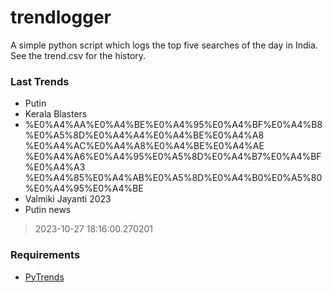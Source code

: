 # trendlogger
A simple python script which logs the top five searches of the day in India.<br>See the trend.csv for the history.<br>

<!-- Last Trends -->
### Last Trends
* Putin
* Kerala Blasters
* %E0%A4%AA%E0%A4%BE%E0%A4%95%E0%A4%BF%E0%A4%B8%E0%A5%8D%E0%A4%A4%E0%A4%BE%E0%A4%A8 %E0%A4%AC%E0%A4%A8%E0%A4%BE%E0%A4%AE %E0%A4%A6%E0%A4%95%E0%A5%8D%E0%A4%B7%E0%A4%BF%E0%A4%A3 %E0%A4%85%E0%A4%AB%E0%A5%8D%E0%A4%B0%E0%A5%80%E0%A4%95%E0%A4%BE
* Valmiki Jayanti 2023
* Putin news
> 2023-10-27 18:16:00.270201

<!-- Requirements -->
### Requirements
* [PyTrends](https://github.com/dreyco676/pytrends)
